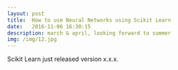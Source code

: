 ```yaml
---
layout: post
title:  How to use Neural Networks using Scikit Learn
date:   2016-11-06 16:30:15
description: march & april, looking forward to summer
img: /img/12.jpg
---
```


Scikit Learn just released version x.x.x.
